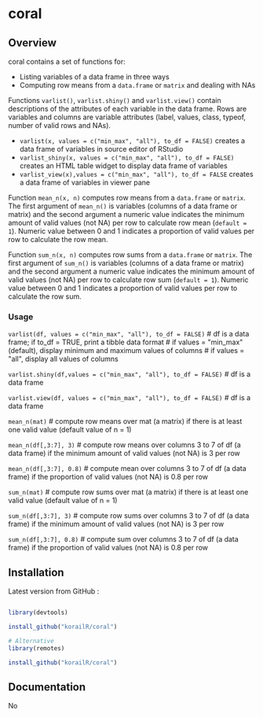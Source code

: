 coral
=========

## Overview

coral contains a set of functions for:
- Listing variables of a data frame in three ways
- Computing row means from a `data.frame` or `matrix` and dealing with NAs

Functions `varlist()`, `varlist.shiny()` and `varlist.view()` contain descriptions of the attributes of each variable in the data frame. Rows are variables and columns are variable attributes (label, values, class, typeof, number of valid rows and NAs).

  - `varlist(x, values = c("min_max", "all"), to_df = FALSE)` creates a data frame of variables in source editor of RStudio
  - `varlist_shiny(x, values = c("min_max", "all"), to_df = FALSE)` creates an HTML table widget to display data frame of variables
  - `varlist_view(x),values = c("min_max", "all"), to_df = FALSE` creates a data frame of variables in viewer pane


Function `mean_n(x, n)` computes row means from a `data.frame` or `matrix`. The first argument of `mean_n()` is variables (columns of a data frame or matrix) and the second argument a numeric value indicates the minimum amount of valid values (not NA) per row to calculate row mean (`default = 1`). Numeric value between 0 and 1 indicates a proportion of valid values per row to calculate the row mean.

Function `sum_n(x, n)` computes row sums from a `data.frame` or `matrix`. The first argument of `sum_n()` is variables (columns of a data frame or matrix) and the second argument a numeric value indicates the minimum amount of valid values (not NA) per row to calculate row sum (`default = 1`). Numeric value between 0 and 1 indicates a proportion of valid values per row to calculate the row sum.


### Usage  

`varlist(df, values = c("min_max", "all"), to_df = FALSE)`          # df is a data frame; if to_df = TRUE, print a tibble data format
                                                                    # if values = "min_max" (default), display minimum and maximum values of columns
                                                                    # if values = "all", display all values of columns

`varlist.shiny(df,values = c("min_max", "all"), to_df = FALSE)`     # df is a data frame  

`varlist.view(df, values = c("min_max", "all"), to_df = FALSE)`     # df is a data frame  

`mean_n(mat)`              #  compute row means over mat (a matrix) if there is at least one valid value (default value of n = 1)

`mean_n(df[,3:7], 3)`      #  compute row means over columns 3 to 7 of df (a data frame) if the minimum amount of valid values (not NA) is 3 per row

`mean_n(df[,3:7], 0.8)`    #  compute mean over columns 3 to 7 of df (a data frame) if the proportion of valid values (not NA) is 0.8 per row

`sum_n(mat)`              #  compute row sums over mat (a matrix) if there is at least one valid value (default value of n = 1)

`sum_n(df[,3:7], 3)`      #  compute row sums over columns 3 to 7 of df (a data frame) if the minimum amount of valid values (not NA) is 3 per row

`sum_n(df[,3:7], 0.8)`    #  compute sum over columns 3 to 7 of df (a data frame) if the proportion of valid values (not NA) is 0.8 per row

## Installation


Latest version from GitHub :



```r

library(devtools)

install_github("korailR/coral")

# Alternative
library(remotes)

install_github("korailR/coral")


```



## Documentation

No
